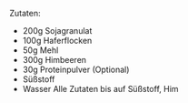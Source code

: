 Zutaten:
- 200g Sojagranulat
- 100g Haferflocken
- 50g Mehl
- 300g Himbeeren
- 30g Proteinpulver (Optional)
- Süßstoff
- Wasser
Alle Zutaten bis auf Süßstoff, Him